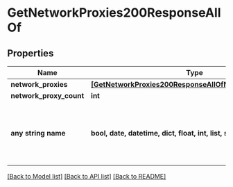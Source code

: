 # GetNetworkProxies200ResponseAllOf


## Properties
Name | Type | Description | Notes
------------ | ------------- | ------------- | -------------
**network_proxies** | [**[GetNetworkProxies200ResponseAllOfNetworkProxiesInner]**](GetNetworkProxies200ResponseAllOfNetworkProxiesInner.md) |  | [optional] 
**network_proxy_count** | **int** |  | [optional] 
**any string name** | **bool, date, datetime, dict, float, int, list, str, none_type** | any string name can be used but the value must be the correct type | [optional]

[[Back to Model list]](../README.md#documentation-for-models) [[Back to API list]](../README.md#documentation-for-api-endpoints) [[Back to README]](../README.md)


